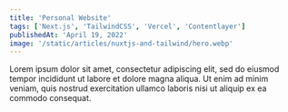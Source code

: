 ```yaml
---
title: 'Personal Website'
tags: ['Next.js', 'TailwindCSS', 'Vercel', 'Contentlayer']
publishedAt: 'April 19, 2022'
image: '/static/articles/nuxtjs-and-tailwind/hero.webp'
---
```


Lorem ipsum dolor sit amet, consectetur adipiscing elit, sed do eiusmod tempor incididunt ut labore et dolore magna aliqua. Ut enim ad minim veniam, quis nostrud exercitation ullamco laboris nisi ut aliquip ex ea commodo consequat.
